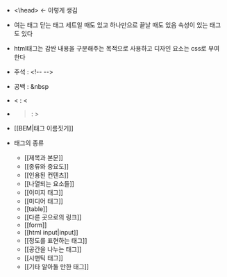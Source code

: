 - <\head> ← 이렇게 생김

- 여는 태그 닫는 태그 세트일 때도 있고
	하나만으로 끝날 때도 있음
	속성이 있는 태그도 있다

- html태그는 감싼 내용을 구분해주는 목적으로 사용하고
	디자인 요소는 css로 부여한다

- 주석 : \<!-- -->
- 공백 : &nbsp
- < : &lt;
- > : &gt;

- [[BEM|태그 이름짓기]]

- 태그의 종류
	- [[제목과 본문]]
	- [[종류와 중요도]]
	- [[인용된 컨텐츠]]
	- [[나열되는 요소들]]
	- [[이미지 태그]]
	- [[미디어 태그]]
	- [[table]]
	- [[다른 곳으로의 링크]]
	- [[form]]
	- [[html input|input]]
	- [[정도를 표현하는 태그]]
	- [[공간을 나누는 태그]]
	- [[시맨틱 태그]]
	- [[기타 알아둘 만한 태그]]